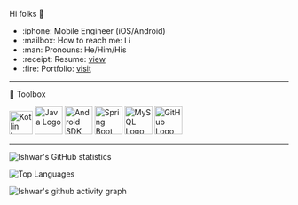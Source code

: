 Hi folks :wave:

<ul>
  
<li>:iphone: Mobile Engineer (iOS/Android) </li>
<li><g-emoji class="g-emoji" alias="mailbox" fallback-src="https://github.githubassets.com/images/icons/emoji/unicode/1f4eb.png">:mailbox:</g-emoji> How to reach me:
 <a href="https://www.linkedin.com/in/ishwar-kumar/" rel="nofollow"><img src="https://cdn.worldvectorlogo.com/logos/linkedin-icon-2.svg" alt="Linkedin" width="13" height="13"/></a>         </li>
  <li>:man: Pronouns: He/Him/His</li>
 <li>:receipt: Resume: <a href="https://drive.google.com/file/d/12xeA9uo_2xgLAGMQpUULyVZRZh1bKuHN/view?usp=sharing">view</a></li>
  
  <li>:fire: Portfolio: <a href="https://ishu260596.github.io/">visit</a></li>
</ul>


---
🧰 Toolbox

<img src="https://cdn.worldvectorlogo.com/logos/kotlin-1.svg" alt="Kotlin logo" width="42" height="42"/>    <img src="https://cdn4.iconfinder.com/data/icons/logos-and-brands/512/181_Java_logo_logos-512.png" alt="Java Logo" width="50" height="50"/>    <img src="https://cdn1.iconfinder.com/data/icons/logotypes/32/android-512.png" alt="Android SDK" width="50" height="50"/>    <img src="https://cdn.worldvectorlogo.com/logos/spring-3.svg" alt="Spring Boot" width="50" height="50"/>    <img src="https://cdn.worldvectorlogo.com/logos/mysql-6.svg" alt="MySQL Logo" width="50" height="50"/>    <img src="https://cdn.worldvectorlogo.com/logos/git-icon.svg" alt="GitHub Logo" width="50" height="50"/>    

---



![Ishwar's GitHub statistics](https://github-readme-stats.vercel.app/api?username=ishu260596&show_icons=true&theme=chartreuse-dark)


![Top Languages](https://github-readme-stats.vercel.app/api/top-langs/?username=ishu260596&theme=chartreuse-dark)


![Ishwar's github activity graph](https://activity-graph.herokuapp.com/graph?username=ishu260596&theme=dracula)
